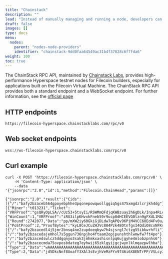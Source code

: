 ```yaml
---
title: "Chainstack"
description: ""
lead: "Instead of manually managing and running a node, developers can use third-party node providers like Chainstack to execute transactions."
draft: false
images: []
type: docs
menu:
  nodes:
    parent: "nodes-node-providers"
    identifier: "chainstack-9dd0faa64549ac31b4f37028c6f7fda6"
weight: 100
toc: true
---
```


The ChainStack RPC API, maintained by [Chainstack Labs](https://chainstack.com/), provides high-performance Hyperspace testnet nodes for Filecoin builders, especially for applications built on the Filecoin Virtual Machine. The ChainStack RPC API provides both a standard endpoint and a WebSocket endpoint. For further information, see the [official page](https://chainstack.com/labs/#filecoin)

## HTTP endpoints

```plaintext
https://filecoin-hyperspace.chainstacklabs.com/rpc/v0
```

## Web socket endpoints

```plaintext
wss://ws-filecoin-hyperspace.chainstacklabs.com/rpc/v0
```

## Curl example

```shell
curl -X POST 'https://filecoin-hyperspace.chainstacklabs.com/rpc/v0' \
    -H 'Content-Type: application/json' \
    --data '{"jsonrpc":"2.0","id":1,"method":"Filecoin.ChainHead","params":[]}'
```

```plaintext
{"jsonrpc":"2.0","result":{"Cids":[{"/":"bafy2bzaceb564gpoyebphhe3pqonepowqwollggiq5gs475xmgdzlcrjkh4dg"}],"Blocks":[{"Miner":"t013231","Ticket":{"VRFProof":"gsQRyOpLSA//cUz53+5tsyIi/RSWMmQFdjqKWBzuay2h6gDLk/Inpa4RLcS7i9zqEClcQDdr2PFDsXy08Som7jy6RceHqxBg25lfYYADjQqDjxqFcYVTPic2ew+XU7yK"},"ElectionProof":{"WinCount":1,"VRFProof":"iRU3ilpKHvxkFneb59r9ucp8dHCEEVG0lzn9gFXdL1MAZ9hdLWgz2qFKSNAQtolnBUT47ZPTQ2lQy2hXY/qlrOGwSCpv4HyfUhyuOrIg2iMH5YZSmtzNT3nlKq21UtP5"},"BeaconEntries":[{"Round":2742077,"Data":"pp/mXW2iy60GkiGjDLdw7qAPQv96PiM4VCC6OEd4Fv0u/j//Euvy5YDakin1b+kVEQs2W+vOsam69r8Ba/h8DliLF1ak8Iv37OIBj2vYe8awhYdIIcEZXdQ1UP9sWWZu"}],"WinPoStProof":[{"PoStProof":2,"ProofBytes":"kyL8CeJCuZHJVc804Pzk48OtnfgsI4QdiO8cxNFKsV+qXxjnfDhCSZLfi9EwhEwFq0KgUYguGkofYARINsNPDZOXDhkaUpPrbfvzTYKZV0lybnk+7fjSpCmMY1C3cJWACadaJPsBEPHIuY7FauaNHQSwz6MFF5dL4ZgjT/UREeWZwfI1nyt1KbHFBGwRP5fppkkPLAG66p4K8XvPsy3XWiGfVPWDxLtRVq3is/ylfJD4aSot1xWL6YdUix6F9RDf"}],"Parents":[{"/":"bafy2bzacedl4j5jmr2bnsq4ne2zupdoeqbyw7h4sjsrgl7ctzg55ibkwrhfli"}],"ParentWeight":"2054289234","Height":128152,"ParentStateRoot":{"/":"bafy2bzacedajemhol7s5ggun736npjho4ftaam2opjpunshthlwmwfw7ft4po"},"ParentMessageReceipts":{"/":"bafy2bzacedswlcz5ddgqnyo3sak3jmhmkxashisnlpq6ujgyhe4mlobzpnhs6"},"Messages":{"/":"bafy2bzacecmda75ovposbdateg7eyhwij65zklgyijgcjwynlklmqazpwlhba"},"BLSAggregate":{"Type":2,"Data":"wAAAAAAAAAAAAAAAAAAAAAAAAAAAAAAAAAAAAAAAAAAAAAAAAAAAAAAAAAAAAAAAAAAAAAAAAAAAAAAAAAAAAAAAAAAAAAAAAAAAAAAAAAAAAAAAAAAAAAAAAAAAAAAA"},"Timestamp":1677693360,"BlockSig":{"Type":2,"Data":"jd5DkcNnf8UoafY3XAl3sEvjhVeMzFYv9746i6X8ENTrPP/VSLcyJdZFGQ79WsDCFr9dpH81A/CTocGe4mcHbU8+pVfeQckBDCo9Mo75OGMpzRx2K+rLryrOUqPWHbOb"},"ForkSignaling":0,"ParentBaseFee":"100"}],"Height":128152},"id":1}
```
<!--REVIEWED!-->